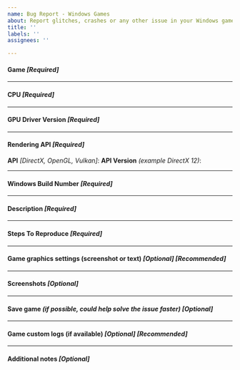 ```yaml
---
name: Bug Report - Windows Games
about: Report glitches, crashes or any other issue in your Windows games
title: ''
labels: ''
assignees: ''

---
```


#### Game _[Required]_


---
#### CPU _[Required]_


---
#### GPU Driver Version _[Required]_


---
#### Rendering API _[Required]_

**API** _[DirectX, OpenGL, Vulkan]_:
**API Version** _(example DirectX 12)_:


---
#### Windows Build Number _[Required]_


---
#### Description _[Required]_


---
#### Steps To Reproduce _[Required]_


---
#### Game graphics settings (screenshot or text) _[Optional]_ _[Recommended]_


---
#### Screenshots _[Optional]_


---
#### Save game _(if possible, could help solve the issue faster)_ _[Optional]_


---
#### Game custom logs (if available) _[Optional]_ _[Recommended]_
<!--
Some games generate their own logs when running.
If this is the case you can usually find them in one of these locations:

* Documents folder
* "Saved Games" folder
* %appdata%/local folder

See IGCIT Wiki for more help!
-->


---
#### Additional notes _[Optional]_
